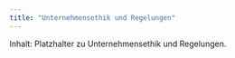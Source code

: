 ```yaml
---
title: "Unternehmensethik und Regelungen"
---
```


Inhalt: Platzhalter zu Unternehmensethik und Regelungen.
